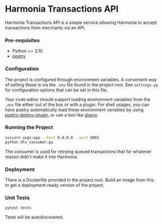 # Harmonia Transactions API 
Harmonia Transactions API is a simple service allowing Harmonia to accept transactions from merchants via an API.

### Pre-requisites
* Python >= 3.10
* [poetry](https://python-poetry.org/docs/master/) 

### Configuration
The project is configured through environment variables. A convenient way
of setting these is via the `.env` file found in the project root. See `settings.py` for
configuration options that can be set in this file.

Your code editor should support loading environment variables from the `.env`
file either out of the box or with a plugin. For shell usages, you can have poetry
automatically load these environment variables by using
[poetry-dotenv-plugin](https://github.com/mpeteuil/poetry-dotenv-plugin), or
use a tool like [direnv](https://direnv.net/).

### Running the Project
```bash
uvicorn asgi:app --host 0.0.0.0 --port 8001
python dlx_consumer.py
```

The consumer is used for retrying queued transactions that for whatever reason didn't make it into Harmonia.

### Deployment
There is a Dockerfile provided in the project root. Build an image from this to
get a deployment-ready version of the project.

### Unit Tests
```bash
pytest tests
```
Tests will be autodiscovered.